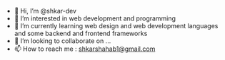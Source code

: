 - 👋 Hi, I’m @shkar-dev
- 👀 I’m interested in web development and programming 
- 🌱 I’m currently learning web design and web development languages and some backend and frontend frameworks
- 💞️ I’m looking to collaborate on ...
- 📫 How to reach me : shkarshahab1@gmail.com

<!---
shkar-dev/shkar-dev is a ✨ special ✨ repository because its `README.md` (this file) appears on your GitHub profile.
You can click the Preview link to take a look at your changes.
--->
